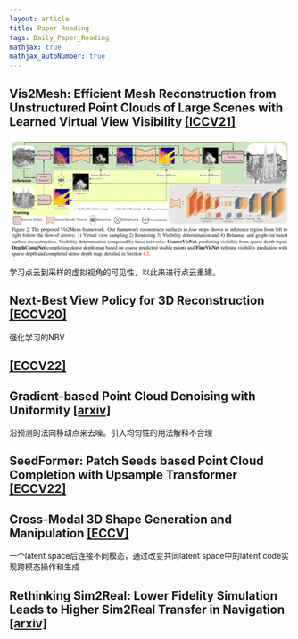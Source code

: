 ```yaml
---
layout: article
title: Paper Reading
tags: Daily_Paper_Reading
mathjax: true
mathjax_autoNumber: true
---
```


## Vis2Mesh: Efficient Mesh Reconstruction from Unstructured Point Clouds of Large Scenes with Learned Virtual View Visibility [[ICCV21]](https://openaccess.thecvf.com/content/ICCV2021/papers/Song_Vis2Mesh_Efficient_Mesh_Reconstruction_From_Unstructured_Point_Clouds_of_Large_ICCV_2021_paper.pdf)

![](/blog/figs/2022-07-30-vis2mesh.png)

学习点云到采样的虚拟视角的可见性，以此来进行点云重建。

## Next-Best View Policy for 3D Reconstruction [[ECCV20]](https://www.researchgate.net/profile/Rowel-Atienza/publication/343986769_Next-Best_View_Policy_for_3D_Reconstruction/links/60a8c49aa6fdcc6d6266d74c/Next-Best-View-Policy-for-3D-Reconstruction.pdf)
强化学习的NBV

## [[ECCV22]](https://arxiv.org/pdf/2207.13691.pdf)


## Gradient-based Point Cloud Denoising with Uniformity [[arxiv]](https://arxiv.org/pdf/2207.10279.pdf)
沿预测的法向移动点来去噪。引入均匀性的用法解释不合理

## SeedFormer: Patch Seeds based Point Cloud Completion with Upsample Transformer [[ECCV22]](https://arxiv.org/pdf/2207.10315.pdf)

## Cross-Modal 3D Shape Generation and Manipulation [[ECCV]](https://arxiv.org/pdf/2207.11795.pdf)
一个latent space后连接不同模态，通过改变共同latent space中的latent code实现跨模态操作和生成

## Rethinking Sim2Real: Lower Fidelity Simulation Leads to Higher Sim2Real Transfer in Navigation [[arxiv]](https://arxiv.org/abs/2207.10821)